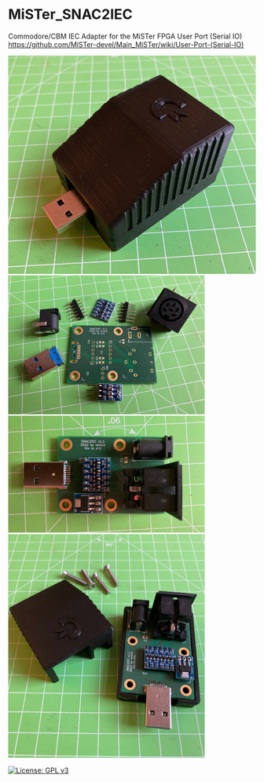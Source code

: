 # MiSTer_SNAC2IEC
Commodore/CBM IEC Adapter for the MiSTer FPGA User Port (Serial IO)  
https://github.com/MiSTer-devel/Main_MiSTer/wiki/User-Port-(Serial-IO)  
  
<img src="https://github.com/venice1200/MiSTer_SNAC2IEC/blob/main/Pictures/Case.jpg" width="600" class="center">
  
<img src="https://github.com/venice1200/MiSTer_SNAC2IEC/blob/main/Pictures/Parts.jpg" width="400" class="center">
  
<img src="https://github.com/venice1200/MiSTer_SNAC2IEC/blob/main/Pictures/Complete.jpg" width="400" class="center">
  
<img src="https://github.com/venice1200/MiSTer_SNAC2IEC/blob/main/Pictures/Case_Open.jpg" width="400" class="center">
  
[![License: GPL v3](https://img.shields.io/badge/License-GPLv3-blue.svg)](https://www.gnu.org/licenses/gpl-3.0)
